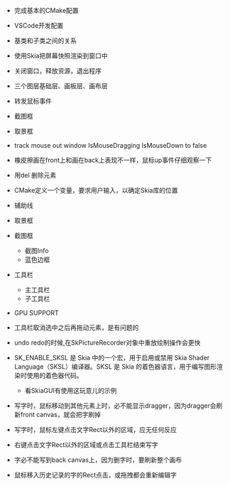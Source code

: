  - 完成基本的CMake配置
 - VSCode开发配置
 - 基类和子类之间的关系
 - 使用Skia把屏幕快照渲染到窗口中
 - 关闭窗口，释放资源，退出程序
 - 三个图层基础层、画板层、画布层
 - 转发鼠标事件
 - 截图框
 - 取景框
 - track mouse out window IsMouseDragging IsMouseDown to false
 - 橡皮擦画在front上和画在back上表现不一样，鼠标up事件仔细观察一下
 - 用del 删除元素



 - CMake定义一个变量，要求用户输入，以确定Skia库的位置
 - 辅助线
 - 取景框
 - 截图框
   - 截图Info
   - 蓝色边框
 - 工具栏 
   - 主工具栏
   - 子工具栏
- GPU SUPPORT
- 工具栏取消选中之后再拖动元素，是有问题的


- undo redo的时候,在SkPictureRecorder对象中重放绘制操作会更快
- SK_ENABLE_SKSL 是 Skia 中的一个宏，用于启用或禁用 Skia Shader Language（SKSL）编译器。SKSL 是 Skia 的着色器语言，用于编写图形渲染时使用的着色器代码。
  - 看SkiaGUI有使用这玩意儿的示例



- 写字时，鼠标移动到其他元素上时，必不能显示dragger，因为dragger会刷新front canvas，就会把字刷掉
- 写字时，鼠标左键点击文字Rect以外的区域，应无任何反应
- 右键点击文字Rect以外的区域或点击工具栏结束写字
- 字必不能写到back canvas上，因为删字时，要刷新整个画布
- 鼠标移入历史记录的字的Rect点击，或拖拽都会重新编辑字
